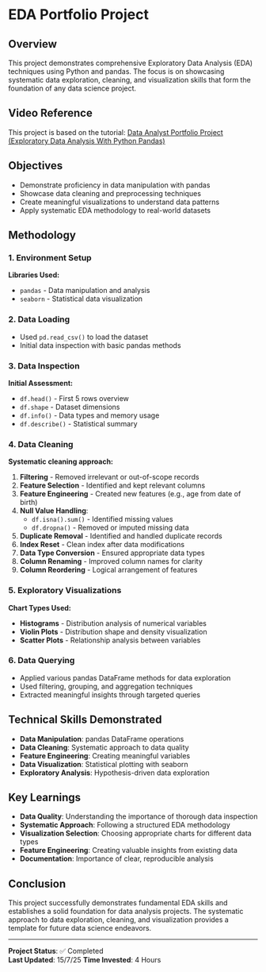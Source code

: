 # EDA Portfolio Project

## Overview
This project demonstrates comprehensive Exploratory Data Analysis (EDA) techniques using Python and pandas. The focus is on showcasing systematic data exploration, cleaning, and visualization skills that form the foundation of any data science project.

## Video Reference
This project is based on the tutorial: [Data Analyst Portfolio Project (Exploratory Data Analysis With Python Pandas)](https://www.youtube.com/watch?v=QlbyGPVaRSE&ab_channel=InfiniteCodes)

## Objectives
- Demonstrate proficiency in data manipulation with pandas
- Showcase data cleaning and preprocessing techniques
- Create meaningful visualizations to understand data patterns
- Apply systematic EDA methodology to real-world datasets

## Methodology

### 1. Environment Setup
**Libraries Used:**
- `pandas` - Data manipulation and analysis
- `seaborn` - Statistical data visualization

### 2. Data Loading
- Used `pd.read_csv()` to load the dataset
- Initial data inspection with basic pandas methods

### 3. Data Inspection
**Initial Assessment:**
- `df.head()` - First 5 rows overview
- `df.shape` - Dataset dimensions
- `df.info()` - Data types and memory usage
- `df.describe()` - Statistical summary

### 4. Data Cleaning 
**Systematic cleaning approach:**

1. **Filtering** - Removed irrelevant or out-of-scope records
2. **Feature Selection** - Identified and kept relevant columns
3. **Feature Engineering** - Created new features (e.g., age from date of birth)
4. **Null Value Handling**:
   - `df.isna().sum()` - Identified missing values
   - `df.dropna()` - Removed or imputed missing data
5. **Duplicate Removal** - Identified and handled duplicate records
6. **Index Reset** - Clean index after data modifications
7. **Data Type Conversion** - Ensured appropriate data types
8. **Column Renaming** - Improved column names for clarity
9. **Column Reordering** - Logical arrangement of features

### 5. Exploratory Visualizations
**Chart Types Used:**
- **Histograms** - Distribution analysis of numerical variables
- **Violin Plots** - Distribution shape and density visualization
- **Scatter Plots** - Relationship analysis between variables

### 6. Data Querying
- Applied various pandas DataFrame methods for data exploration
- Used filtering, grouping, and aggregation techniques
- Extracted meaningful insights through targeted queries

## Technical Skills Demonstrated
- **Data Manipulation**: pandas DataFrame operations
- **Data Cleaning**: Systematic approach to data quality
- **Feature Engineering**: Creating meaningful variables
- **Data Visualization**: Statistical plotting with seaborn
- **Exploratory Analysis**: Hypothesis-driven data exploration

## Key Learnings
- **Data Quality**: Understanding the importance of thorough data inspection
- **Systematic Approach**: Following a structured EDA methodology
- **Visualization Selection**: Choosing appropriate charts for different data types
- **Feature Engineering**: Creating valuable insights from existing data
- **Documentation**: Importance of clear, reproducible analysis

## Conclusion
This project successfully demonstrates fundamental EDA skills and establishes a solid foundation for data analysis projects. The systematic approach to data exploration, cleaning, and visualization provides a template for future data science endeavors.

---

**Project Status**: ✅ Completed  
**Last Updated**: 15/7/25 
**Time Invested**: 4 Hours
